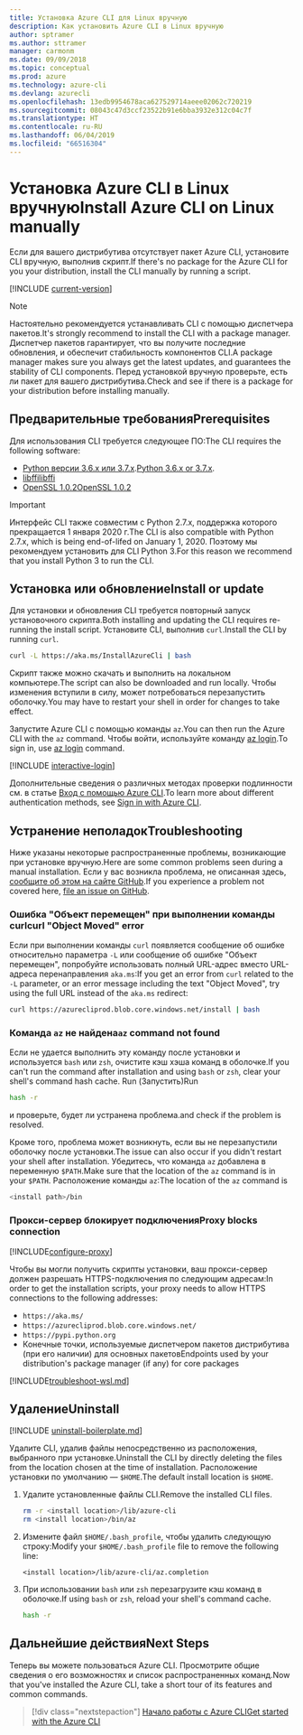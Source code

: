 ```yaml
---
title: Установка Azure CLI для Linux вручную
description: Как установить Azure CLI в Linux вручную
author: sptramer
ms.author: sttramer
manager: carmonm
ms.date: 09/09/2018
ms.topic: conceptual
ms.prod: azure
ms.technology: azure-cli
ms.devlang: azurecli
ms.openlocfilehash: 13edb9954678aca627529714aeee02062c720219
ms.sourcegitcommit: 08043c47d3ccf23522b91e6bba3932e312c04c7f
ms.translationtype: HT
ms.contentlocale: ru-RU
ms.lasthandoff: 06/04/2019
ms.locfileid: "66516304"
---
```

# <a name="install-azure-cli-on-linux-manually"></a><span data-ttu-id="3f4d8-103">Установка Azure CLI в Linux вручную</span><span class="sxs-lookup"><span data-stu-id="3f4d8-103">Install Azure CLI on Linux manually</span></span>

<span data-ttu-id="3f4d8-104">Если для вашего дистрибутива отсутствует пакет Azure CLI, установите CLI вручную, выполнив скрипт.</span><span class="sxs-lookup"><span data-stu-id="3f4d8-104">If there's no package for the Azure CLI for you your distribution, install the CLI manually by running a script.</span></span>

[!INCLUDE [current-version](includes/current-version.md)]

> [!NOTE]
> <span data-ttu-id="3f4d8-105">Настоятельно рекомендуется устанавливать CLI с помощью диспетчера пакетов.</span><span class="sxs-lookup"><span data-stu-id="3f4d8-105">It's strongly recommend to install the CLI with a package manager.</span></span> <span data-ttu-id="3f4d8-106">Диспетчер пакетов гарантирует, что вы получите последние обновления, и обеспечит стабильность компонентов CLI.</span><span class="sxs-lookup"><span data-stu-id="3f4d8-106">A package manager makes sure you always get the latest updates, and guarantees the stability of CLI components.</span></span> <span data-ttu-id="3f4d8-107">Перед установкой вручную проверьте, есть ли пакет для вашего дистрибутива.</span><span class="sxs-lookup"><span data-stu-id="3f4d8-107">Check and see if there is a package for your distribution before installing manually.</span></span>

## <a name="prerequisites"></a><span data-ttu-id="3f4d8-108">Предварительные требования</span><span class="sxs-lookup"><span data-stu-id="3f4d8-108">Prerequisites</span></span>

<span data-ttu-id="3f4d8-109">Для использования CLI требуется следующее ПО:</span><span class="sxs-lookup"><span data-stu-id="3f4d8-109">The CLI requires the following software:</span></span>

* <span data-ttu-id="3f4d8-110">[Python версии 3.6.x или 3.7.x](https://www.python.org/downloads/).</span><span class="sxs-lookup"><span data-stu-id="3f4d8-110">[Python 3.6.x or 3.7.x](https://www.python.org/downloads/).</span></span> 
* [<span data-ttu-id="3f4d8-111">libffi</span><span class="sxs-lookup"><span data-stu-id="3f4d8-111">libffi</span></span>](https://sourceware.org/libffi/)
* [<span data-ttu-id="3f4d8-112">OpenSSL 1.0.2</span><span class="sxs-lookup"><span data-stu-id="3f4d8-112">OpenSSL 1.0.2</span></span>](https://www.openssl.org/source/)

> [!IMPORTANT]
>
> <span data-ttu-id="3f4d8-113">Интерфейс CLI также совместим с Python 2.7.x, поддержка которого прекращается 1 января 2020 г.</span><span class="sxs-lookup"><span data-stu-id="3f4d8-113">The CLI is also compatible with Python 2.7.x, which is being end-of-lifed on January 1, 2020.</span></span> <span data-ttu-id="3f4d8-114">Поэтому мы рекомендуем установить для CLI Python 3.</span><span class="sxs-lookup"><span data-stu-id="3f4d8-114">For this reason we recommend that you install Python 3 to run the CLI.</span></span>

## <a name="install-or-update"></a><span data-ttu-id="3f4d8-115">Установка или обновление</span><span class="sxs-lookup"><span data-stu-id="3f4d8-115">Install or update</span></span>

<span data-ttu-id="3f4d8-116">Для установки и обновления CLI требуется повторный запуск установочного скрипта.</span><span class="sxs-lookup"><span data-stu-id="3f4d8-116">Both installing and updating the CLI requires re-running the install script.</span></span> <span data-ttu-id="3f4d8-117">Установите CLI, выполнив `curl`.</span><span class="sxs-lookup"><span data-stu-id="3f4d8-117">Install the CLI by running `curl`.</span></span>

```bash
curl -L https://aka.ms/InstallAzureCli | bash
```

<span data-ttu-id="3f4d8-118">Скрипт также можно скачать и выполнить на локальном компьютере.</span><span class="sxs-lookup"><span data-stu-id="3f4d8-118">The script can also be downloaded and run locally.</span></span> <span data-ttu-id="3f4d8-119">Чтобы изменения вступили в силу, может потребоваться перезапустить оболочку.</span><span class="sxs-lookup"><span data-stu-id="3f4d8-119">You may have to restart your shell in order for changes to take effect.</span></span>

<span data-ttu-id="3f4d8-120">Запустите Azure CLI с помощью команды `az`.</span><span class="sxs-lookup"><span data-stu-id="3f4d8-120">You can then run the Azure CLI with the `az` command.</span></span> <span data-ttu-id="3f4d8-121">Чтобы войти, используйте команду [az login](/cli/azure/reference-index#az-login).</span><span class="sxs-lookup"><span data-stu-id="3f4d8-121">To sign in, use [az login](/cli/azure/reference-index#az-login) command.</span></span>

[!INCLUDE [interactive-login](includes/interactive-login.md)]

<span data-ttu-id="3f4d8-122">Дополнительные сведения о различных методах проверки подлинности см. в статье [Вход с помощью Azure CLI](authenticate-azure-cli.md).</span><span class="sxs-lookup"><span data-stu-id="3f4d8-122">To learn more about different authentication methods, see [Sign in with Azure CLI](authenticate-azure-cli.md).</span></span>

## <a name="troubleshooting"></a><span data-ttu-id="3f4d8-123">Устранение неполадок</span><span class="sxs-lookup"><span data-stu-id="3f4d8-123">Troubleshooting</span></span>

<span data-ttu-id="3f4d8-124">Ниже указаны некоторые распространенные проблемы, возникающие при установке вручную.</span><span class="sxs-lookup"><span data-stu-id="3f4d8-124">Here are some common problems seen during a manual installation.</span></span> <span data-ttu-id="3f4d8-125">Если у вас возникла проблема, не описанная здесь, [сообщите об этом на сайте GitHub](https://github.com/Azure/azure-cli/issues).</span><span class="sxs-lookup"><span data-stu-id="3f4d8-125">If you experience a problem not covered here, [file an issue on GitHub](https://github.com/Azure/azure-cli/issues).</span></span>

### <a name="curl-object-moved-error"></a><span data-ttu-id="3f4d8-126">Ошибка "Объект перемещен" при выполнении команды curl</span><span class="sxs-lookup"><span data-stu-id="3f4d8-126">curl "Object Moved" error</span></span>

<span data-ttu-id="3f4d8-127">Если при выполнении команды `curl` появляется сообщение об ошибке относительно параметра `-L` или сообщение об ошибке "Объект перемещен", попробуйте использовать полный URL-адрес вместо URL-адреса перенаправления `aka.ms`:</span><span class="sxs-lookup"><span data-stu-id="3f4d8-127">If you get an error from `curl` related to the `-L` parameter, or an error message including the text "Object Moved", try using the full URL instead of the `aka.ms` redirect:</span></span>

```bash
curl https://azurecliprod.blob.core.windows.net/install | bash
```

### <a name="az-command-not-found"></a><span data-ttu-id="3f4d8-128">Команда `az` не найдена</span><span class="sxs-lookup"><span data-stu-id="3f4d8-128">`az` command not found</span></span>

<span data-ttu-id="3f4d8-129">Если не удается выполнить эту команду после установки и используется `bash` или `zsh`, очистите кэш хэша команд в оболочке.</span><span class="sxs-lookup"><span data-stu-id="3f4d8-129">If you can't run the command after installation and using `bash` or `zsh`, clear your shell's command hash cache.</span></span> <span data-ttu-id="3f4d8-130">Run (Запустить)</span><span class="sxs-lookup"><span data-stu-id="3f4d8-130">Run</span></span>

```bash
hash -r
```

<span data-ttu-id="3f4d8-131">и проверьте, будет ли устранена проблема.</span><span class="sxs-lookup"><span data-stu-id="3f4d8-131">and check if the problem is resolved.</span></span>

<span data-ttu-id="3f4d8-132">Кроме того, проблема может возникнуть, если вы не перезапустили оболочку после установки.</span><span class="sxs-lookup"><span data-stu-id="3f4d8-132">The issue can also occur if you didn't restart your shell after installation.</span></span> <span data-ttu-id="3f4d8-133">Убедитесь, что команда `az` добавлена в переменную `$PATH`.</span><span class="sxs-lookup"><span data-stu-id="3f4d8-133">Make sure that the location of the `az` command is in your `$PATH`.</span></span> <span data-ttu-id="3f4d8-134">Расположение команды `az`:</span><span class="sxs-lookup"><span data-stu-id="3f4d8-134">The location of the `az` command is</span></span>

```bash
<install path>/bin
```

### <a name="proxy-blocks-connection"></a><span data-ttu-id="3f4d8-135">Прокси-сервер блокирует подключения</span><span class="sxs-lookup"><span data-stu-id="3f4d8-135">Proxy blocks connection</span></span>

[!INCLUDE[configure-proxy](includes/configure-proxy.md)]

<span data-ttu-id="3f4d8-136">Чтобы вы могли получить скрипты установки, ваш прокси-сервер должен разрешать HTTPS-подключения по следующим адресам:</span><span class="sxs-lookup"><span data-stu-id="3f4d8-136">In order to get the installation scripts, your proxy needs to allow HTTPS connections to the following addresses:</span></span>

* `https://aka.ms/`
* `https://azurecliprod.blob.core.windows.net/`
* `https://pypi.python.org`
* <span data-ttu-id="3f4d8-137">Конечные точки, используемые диспетчером пакетов дистрибутива (при его наличии) для основных пакетов</span><span class="sxs-lookup"><span data-stu-id="3f4d8-137">Endpoints used by your distribution's package manager (if any) for core packages</span></span>

[!INCLUDE[troubleshoot-wsl.md](includes/troubleshoot-wsl.md)]

## <a name="uninstall"></a><span data-ttu-id="3f4d8-138">Удаление</span><span class="sxs-lookup"><span data-stu-id="3f4d8-138">Uninstall</span></span>

[!INCLUDE [uninstall-boilerplate.md](includes/uninstall-boilerplate.md)]

<span data-ttu-id="3f4d8-139">Удалите CLI, удалив файлы непосредственно из расположения, выбранного при установке.</span><span class="sxs-lookup"><span data-stu-id="3f4d8-139">Uninstall the CLI by directly deleting the files from the location chosen at the time of installation.</span></span> <span data-ttu-id="3f4d8-140">Расположение установки по умолчанию — `$HOME`.</span><span class="sxs-lookup"><span data-stu-id="3f4d8-140">The default install location is `$HOME`.</span></span>

1. <span data-ttu-id="3f4d8-141">Удалите установленные файлы CLI.</span><span class="sxs-lookup"><span data-stu-id="3f4d8-141">Remove the installed CLI files.</span></span>

   ```bash
   rm -r <install location>/lib/azure-cli
   rm <install location>/bin/az
   ```

2. <span data-ttu-id="3f4d8-142">Измените файл `$HOME/.bash_profile`, чтобы удалить следующую строку:</span><span class="sxs-lookup"><span data-stu-id="3f4d8-142">Modify your `$HOME/.bash_profile` file to remove the following line:</span></span>

   ```text
   <install location>/lib/azure-cli/az.completion
   ```

3. <span data-ttu-id="3f4d8-143">При использовании `bash` или `zsh` перезагрузите кэш команд в оболочке.</span><span class="sxs-lookup"><span data-stu-id="3f4d8-143">If using `bash` or `zsh`, reload your shell's command cache.</span></span>

   ```bash
   hash -r
   ```

## <a name="next-steps"></a><span data-ttu-id="3f4d8-144">Дальнейшие действия</span><span class="sxs-lookup"><span data-stu-id="3f4d8-144">Next Steps</span></span>

<span data-ttu-id="3f4d8-145">Теперь вы можете пользоваться Azure CLI. Просмотрите общие сведения о его возможностях и список распространенных команд.</span><span class="sxs-lookup"><span data-stu-id="3f4d8-145">Now that you've installed the Azure CLI, take a short tour of its features and common commands.</span></span>

> [!div class="nextstepaction"]
> [<span data-ttu-id="3f4d8-146">Начало работы с Azure CLI</span><span class="sxs-lookup"><span data-stu-id="3f4d8-146">Get started with the Azure CLI</span></span>](get-started-with-azure-cli.md)
